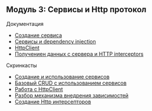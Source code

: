 ## Модуль 3: Cервисы и Http протокол

Документация

- [Создание сервиса](https://angular.io/tutorial/toh-pt4)
- [Сервисы и dependency injection](https://angular.io/guide/architecture-services)
- [HttpClient](https://angular.io/guide/http)
- [Получениен данных с сервера и HTTP interceptors](https://angular.io/tutorial/toh-pt6)

Скринкасты

- [Создание и использование сервисов](https://learn.javascript.ru/screencast/angular#services-intro)
- [Базовый CRUD с использованием сервисов](https://learn.javascript.ru/screencast/angular#services-crud)
- [Работа с HttpClient](https://learn.javascript.ru/screencast/angular#services-http-client)
- [Разбор механизма внедрения зависимостей](https://learn.javascript.ru/screencast/angular#services-di)
- [Создание Http интерсепторов](https://learn.javascript.ru/screencast/angular#services-http-interceptors)
